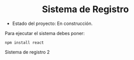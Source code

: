 <h1 style="text-align: center;">Sistema de Registro</h1>

- Estado del proyecto: En construcción.

Para ejecutar el sistema debes poner:

```npm install react```

Sistema de registro 2
